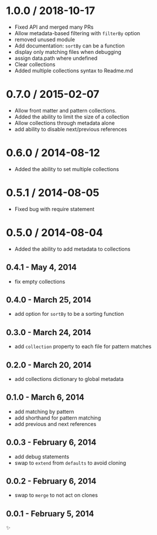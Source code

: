 1.0.0 / 2018-10-17
==================

- Fixed API and merged many PRs
- Allow metadata-based filtering with `filterBy` option
- removed unused module
- Add documentation: `sortBy` can be a function
- display only matching files when debugging
- assign data.path where undefined
- Clear collections
- Added multiple collections syntax to Readme.md

0.7.0 / 2015-02-07
==================

  * Allow front matter and pattern collections.
  * Added the ability to limit the size of a collection
  * Allow collections through metadata alone
  * add ability to disable next/previous references

0.6.0 / 2014-08-12
==================

 * Added the ability to set multiple collections

0.5.1 / 2014-08-05
==================

 * Fixed bug with require statement

0.5.0 / 2014-08-04
==================

  * Added the ability to add metadata to collections

0.4.1 - May 4, 2014
-------------------
* fix empty collections

0.4.0 - March 25, 2014
----------------------
* add option for `sortBy` to be a sorting function

0.3.0 - March 24, 2014
----------------------
* add `collection` property to each file for pattern matches

0.2.0 - March 20, 2014
----------------------
* add collections dictionary to global metadata

0.1.0 - March 6, 2014
---------------------
* add matching by pattern
* add shorthand for pattern matching
* add previous and next references

0.0.3 - February 6, 2014
------------------------
* add debug statements
* swap to `extend` from `defaults` to avoid cloning

0.0.2 - February 6, 2014
------------------------
* swap to `merge` to not act on clones

0.0.1 - February 5, 2014
------------------------
:sparkles:
